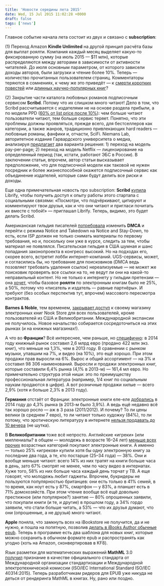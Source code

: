```yaml
---
title: 'Новости середины лета 2015'
date: Wed, 15 Jul 2015 11:02:28 +0000
draft: false
tags: ['news']
---
```


Главное событие начала лета состоит из двух и связано с **subscription**:

(1) Переход Amazon **Kindle Unlimited** на другой принцип расчёта базы для выплат роялти. Компания каждый месяц выделяет какую-то фиксированную сумму (на июль 2015 — $11 млн), которые распределяются между авторами в зависимости от активности читателей. До июля основным параметром, от которого зависели доходы авторов, были загрузки и чтение более 10%. Теперь — количество прочитанных пользователем страниц. Комментаторы теряются в сомнениях, к чему же это приведёт — к [смерти коротких повестей](http://www.theatlantic.com/business/archive/2015/06/amazon-publishing-authors-payment-writing/396269/) или [длинных научно-популярных книг](http://publishingperspectives.com/2015/06/marketing-subscriptions-prompts-amazons-royalty-payment-pivot/)?

(2) Закрытие части каталога любовных романов подписочным сервисом **Scribd**. Потому что их слишком много читают! Дело в том, что Scribd рассчитывается с издателями не на основе раздела прибыли, а по модели PPD ([60% от list price после 10%](http://goodereader.com/blog/commentary/how-can-ebook-subscription-services-evolve)): чем больше читают пользователи читают, тем больше сервис теряет. Понятно, что эти проблемы должны проявляться, прежде всего, для бестселлеров как категории, а также жанров, традиционно привлекающих hard readers — любовные романы, фанфики и, отчасти, SciFi. Niemans Lab, авторитетное издание Гарвардского университета о медиа, анализируя [предлагает](http://www.niemanlab.org/2015/07/what-scribds-growing-pains-mean-for-the-future-of-digital-content-subscription-models) два варианта решения: 1) переход на модель pay-per-page; 2) переход на модель Netflix — лицензирование на определенный период (так, кстати, работают ЭБС в России). В заключении статьи, впрочем, автор статьи высказывает предположение, что для подписочной модели как таковой не нужен посредник и более жизнеспособной окажется подписочный сервис как объединение издателей, которые сами будут делить все риски и доходы.

Еще одна примечательная новость про subscription: **Scribd** [купила](http://www.talkingnewmedia.com/2015/06/24/scribd-acquires-social-reading-app-librify/) Librify, чтобы получить доступ к опыту работы этого стартапа с социальными связями: «Посмотри, что подчёркивают, цитируют и комментируют твои друзья, как и что они читают и пригласи почитать их вместе с тобой!» — приглашал Librify. Теперь, видимо, это будет делать Scribd.

Американская гильдия писателей [потребовала](https://www.authorsguild.org/industry-advocacy/guild-to-congress-close-internet-piracy-loopholes-implement-notice-and-stay-down/) изменить **DMCA** и перейти с режима Notice and Takedown на Notice and Stay-Down, то есть, если ISP должен не только снимать материалы по первому требования, но и, поскольку они уже в курсе, следить за тем, чтобы материал не появлялся. Писательская гильдия в США шумная и шанс попадания законопроекта в конгресс высокий. Но на подходах его, скорее всего, встретит лобби интернет-компаний. UGS-сервисы, может, и согласились бы, но требование для поисковиков (DMCA ведь позовляет требовать удаления ссылок) нереализуемые — не может же поисковик проверять все ссылки на то, не ведут ли они на какой-то неправильный контент. Но не только к интернету у гильдии претензии — она [хочет](https://www.authorsguild.org/industry-advocacy/half-of-net-proceeds-is-the-fair-royalty-rate-for-e-books/), чтобы базовое **роялти** по электронным книгам было не 25%, а 50%, потому что «писатель и издатель — равные партнёры». И требуют (без особых перспектив тут, впрочем) массового пересмотра контрактов.

**Barnes & Noble**, тем временем, [закрывает доступ](http://the-digital-reader.com/2015/07/08/the-beginning-of-the-end-bn-shutters-the-international-nook-store/) к своему магазину электронных книг Nook Store для всех пользователей, кроме пользователей из США и Великобритании. Международной экспансии не получилось. Новое начальство собирается сосредоточиться на этих рынках (и на книжных магазинах!).

А что во **Франции**? Всё интереснее, чем раньше, но [специфично](http://the-digital-reader.com/2015/06/29/ebooks-now-make-up-6-4-of-frances-book-market/): в 2014 году книжный рынок составил 2,6 млрд евро (продано 422 млн экз. книг), что меньше на 1,3%, чем в 2013 году. В сравнении с рынком музыки, упавшим на 7%, и видео (на 10%), это ещё хорошо. При этом продажи прав выросли на 6%. Вырос и общий ассортимент — на 3% и составил 98 306 наименований. Выросли и продажи электронных книг, которые составили 6,4% рынка (4,1% в 2013-м) — 161,4 мл евро. Но примечательно структура этой ниши: это по преимуществу профессиональная литература (например, 1/4 книг по социальным наукам продаются в цифре). А вот розничные продажи хилые — всего 2,9% (хотя и больше 2,3% в 2013 году).

**Германия** отстаёт от Франции: электронные книги еле-еле [добрались](http://publishingperspectives.com/2015/06/german-ebook-sales-reaches-4-3-of-overall-book-market/) в 2014 году до 4,3% рынка (в 2013-м было 3,9%). А ведь ещё недавно всё так хорошо росло — аж в 3 раза (2011/2012). И почему? То ли цены велики (в среднем 7 евро), то ли читают только художку (84%), то ли потому, что эротическую литературу в интернете [нельзя продавать до 10 вечера](http://thenextweb.com/media/2015/06/22/spanked-by-old-fashioned-laws/) (не шутка).

В **Великобритании** тоже всё непросто. Английские «игреки» (или миллениалы? в общем — молодежь в возрасте 16–24 лет) [меньше всех прочих](http://www.thebookseller.com/news/millennials-least-likely-buy-e-books-304601) возрастных категорий покупают электронные книги. А именно — только 25% «игреков» купили хотя бы одну электронную книгу за последние два года, а те, кто постарше (25–34 года) — 38%. Они и вообще меньше читают: всего 14% из них тратят на книги больше часа в день, зато 67% смотрят не менее, чем по часу видео в интернатах. Хуже того, 58% из них больше часа каждый день торчат у ТВ. А еще говорят, что молодежь любит гаджеты. Впрочем, букридеры не пользуются популярностью британцев: они есть только в 41% семей, в то время, как ноут есть у 87%, смартфон — у 83%, а планшет есть в 71% домохозяйств. При этом чтение вообще всё ещё довольно престижное (или популярное?) занятие — 80% опрошенных заявили, что покупали книги (и те, и другие) в прошлом году, а 34% гордо заявили, что стали больше читать, а 53% — что их друзья думают, что они (опрошенные, а не друзья) много читают.

**Apple** поняла, что замкнуть всех на iBookstore не получится, да и не нужно, и пошла на попятную, позволив [делать в iBooks Author обычные epub](http://www.talkingnewmedia.com/2015/07/08/publishers-working-with-ibooks-author-now-faced-with-some-interesting-choices/). Теперь в программе есть два шаблона для новых книг, которые можно сохранить в обычном формате epub и распространять как угодно (хоть на Amazon, сконвертировав в KF8).

Язык разметки для математических выражений **MathML** 3.0 [получил](http://www.digitalbookworld.com/2015/mathml-language-certified-an-international-standard/) признание в качестве официального стандарта от Международной организации стандартизации и Международной электротехнической комиссии (ISO/IEC International Standard ISO/IEC 40314:2015). Теперь разработчикам ридеров для EPUB уже никуда не деться от рендеринга MathML в книгах. Ну, рано или поздно.